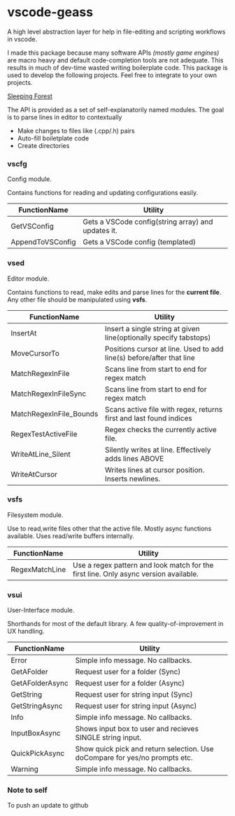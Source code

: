 # vscode-geass

A high level abstraction layer for help in file-editing and scripting workflows in vscode.

I made this package because many software APIs _(mostly game engines)_ are macro heavy and default code-completion tools are not adequate. This results in much of dev-time wasted writing boilerplate code. This package is used to develop the following projects. Feel free to integrate to your own projects.

[Sleeping Forest](https://github.com/suvam0451/sleeping-forest-ue4)

The API is provided as a set of self-explanatorily named modules. The goal is to parse lines in editor to contextually

- Make changes to files like (.cpp/.h) pairs
- Auto-fill boiletplate code
- Create directories

### vscfg

Config module.

Contains functions for reading and updating configurations easily.

| FunctionName     | Utility                                            |
| ---------------- | -------------------------------------------------- |
| GetVSConfig      | Gets a VSCode config(string array) and updates it. |
| AppendToVSConfig | Gets a VSCode config (templated)                   |

### vsed

Editor module.

Contains functions to read, make edits and parse lines for the **current file**. Any other file should be manipulated using **vsfs**.

| FunctionName            | Utility                                                              |
| ----------------------- | -------------------------------------------------------------------- |
| InsertAt                | Insert a single string at given line(optionally specify tabstops)    |
| MoveCursorTo            | Positions cursor at line. Used to add line(s) before/after that line |
| MatchRegexInFile        | Scans line from start to end for regex match                         |
| MatchRegexInFileSync    | Scans line from start to end for regex match                         |
| MatchRegexInFile_Bounds | Scans active file with regex, returns first and last found indices   |
| RegexTestActiveFile     | Regex checks the currently active file.                              |
| WriteAtLine_Silent      | Silently writes at line. Effectively adds lines ABOVE                |
| WriteAtCursor           | Writes lines at cursor position. Inserts newlines.                   |

### vsfs

Filesystem module.

Use to read,write files other that the active file. Mostly async functions available. Uses read/write buffers internally.

| FunctionName   | Utility                                                                              |
| -------------- | ------------------------------------------------------------------------------------ |
| RegexMatchLine | Use a regex pattern and look match for the first line. Only async version available. |

### vsui

User-Interface module.

Shorthands for most of the default library. A few quality-of-improvement in UX handling.

| FunctionName    | Utility                                                                     |
| --------------- | --------------------------------------------------------------------------- |
| Error           | Simple info message. No callbacks.                                          |
| GetAFolder      | Request user for a folder (Sync)                                            |
| GetAFolderAsync | Request user for a folder (Async)                                           |
| GetString       | Request user for string input (Sync)                                        |
| GetStringAsync  | Request user for string input (Async)                                       |
| Info            | Simple info message. No callbacks.                                          |
| InputBoxAsync   | Shows input box to user and recieves SINGLE string input.                   |
| QuickPickAsync  | Show quick pick and return selection. Use doCompare for yes/no prompts etc. |
| Warning         | Simple info message. No callbacks.                                          |

### Note to self

To push an update to github
